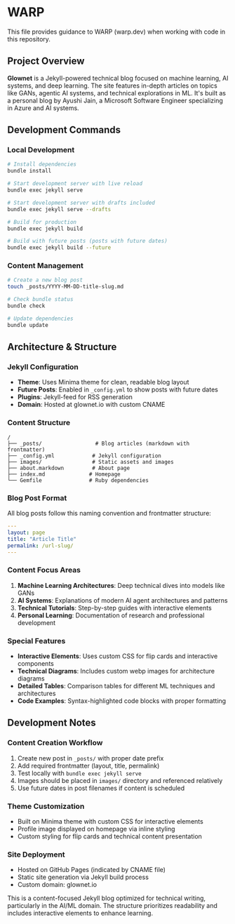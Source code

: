 # WARP

This file provides guidance to WARP (warp.dev) when working with code in this repository.

## Project Overview

**Glownet** is a Jekyll-powered technical blog focused on machine learning, AI systems, and deep learning. The site features in-depth articles on topics like GANs, agentic AI systems, and technical explorations in ML. It's built as a personal blog by Ayushi Jain, a Microsoft Software Engineer specializing in Azure and AI systems.

## Development Commands

### Local Development
```bash
# Install dependencies
bundle install

# Start development server with live reload
bundle exec jekyll serve

# Start development server with drafts included
bundle exec jekyll serve --drafts

# Build for production
bundle exec jekyll build

# Build with future posts (posts with future dates)
bundle exec jekyll build --future
```

### Content Management
```bash
# Create a new blog post
touch _posts/YYYY-MM-DD-title-slug.md

# Check bundle status
bundle check

# Update dependencies
bundle update
```

## Architecture & Structure

### Jekyll Configuration
- **Theme**: Uses Minima theme for clean, readable blog layout
- **Future Posts**: Enabled in `_config.yml` to show posts with future dates
- **Plugins**: Jekyll-feed for RSS generation
- **Domain**: Hosted at glownet.io with custom CNAME

### Content Structure
```
/
├── _posts/                 # Blog articles (markdown with frontmatter)
├── _config.yml            # Jekyll configuration
├── images/                # Static assets and images
├── about.markdown         # About page
├── index.md              # Homepage
└── Gemfile               # Ruby dependencies
```

### Blog Post Format
All blog posts follow this naming convention and frontmatter structure:
```yaml
---
layout: page
title: "Article Title"
permalink: /url-slug/
---
```

### Content Focus Areas
1. **Machine Learning Architectures**: Deep technical dives into models like GANs
2. **AI Systems**: Explanations of modern AI agent architectures and patterns  
3. **Technical Tutorials**: Step-by-step guides with interactive elements
4. **Personal Learning**: Documentation of research and professional development

### Special Features
- **Interactive Elements**: Uses custom CSS for flip cards and interactive components
- **Technical Diagrams**: Includes custom webp images for architecture diagrams
- **Detailed Tables**: Comparison tables for different ML techniques and architectures
- **Code Examples**: Syntax-highlighted code blocks with proper formatting

## Development Notes

### Content Creation Workflow
1. Create new post in `_posts/` with proper date prefix
2. Add required frontmatter (layout, title, permalink)
3. Test locally with `bundle exec jekyll serve`
4. Images should be placed in `images/` directory and referenced relatively
5. Use future dates in post filenames if content is scheduled

### Theme Customization
- Built on Minima theme with custom CSS for interactive elements
- Profile image displayed on homepage via inline styling
- Custom styling for flip cards and technical content presentation

### Site Deployment
- Hosted on GitHub Pages (indicated by CNAME file)
- Static site generation via Jekyll build process
- Custom domain: glownet.io

This is a content-focused Jekyll blog optimized for technical writing, particularly in the AI/ML domain. The structure prioritizes readability and includes interactive elements to enhance learning.
